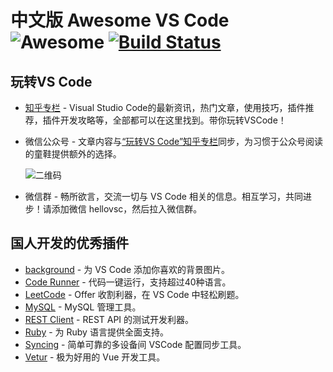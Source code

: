 # 中文版 Awesome VS Code ![Awesome](https://cdn.rawgit.com/sindresorhus/awesome/d7305f38d29fed78fa85652e3a63e154dd8e8829/media/badge.svg) [![Build Status](https://travis-ci.com/formulahendry/awesome-vscode-cn.svg?branch=master)](https://travis-ci.com/formulahendry/awesome-vscode-cn)

## 玩转VS Code

* [知乎专栏](https://zhuanlan.zhihu.com/vs-code) - Visual Studio Code的最新资讯，热门文章，使用技巧，插件推荐，插件开发攻略等，全部都可以在这里找到。带你玩转VSCode！
* 微信公众号 - 文章内容与[“玩转VS Code”知乎专栏](https://zhuanlan.zhihu.com/vs-code)同步，为习惯于公众号阅读的童鞋提供额外的选择。

  ![二维码](https://s1.ax1x.com/2018/12/31/F4mUVs.jpg)
* 微信群 - 畅所欲言，交流一切与 VS Code 相关的信息。相互学习，共同进步！请添加微信 hellovsc，然后拉入微信群。

## 国人开发的优秀插件

* [background](https://marketplace.visualstudio.com/items?itemName=shalldie.background) - 为 VS Code 添加你喜欢的背景图片。
* [Code Runner](https://marketplace.visualstudio.com/items?itemName=formulahendry.code-runner) - 代码一键运行，支持超过40种语言。
* [LeetCode](https://marketplace.visualstudio.com/items?itemName=shengchen.vscode-leetcode) - Offer 收割利器，在 VS Code 中轻松刷题。
* [MySQL](https://marketplace.visualstudio.com/items?itemName=formulahendry.vscode-mysql) - MySQL 管理工具。
* [REST Client](https://marketplace.visualstudio.com/items?itemName=humao.rest-client) - REST API 的测试开发利器。
* [Ruby](https://marketplace.visualstudio.com/items?itemName=rebornix.Ruby) - 为 Ruby 语言提供全面支持。
* [Syncing](https://marketplace.visualstudio.com/items?itemName=nonoroazoro.syncing) - 简单可靠的多设备间 VSCode 配置同步工具。
* [Vetur](https://marketplace.visualstudio.com/items?itemName=octref.vetur) - 极为好用的 Vue 开发工具。
